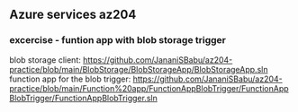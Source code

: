 ## Azure services az204

### excercise - funtion app with blob storage trigger
blob storage client: https://github.com/JananiSBabu/az204-practice/blob/main/BlobStorage/BlobStorageApp/BlobStorageApp.sln
function app for the blob trigger: https://github.com/JananiSBabu/az204-practice/blob/main/Function%20app/FunctionAppBlobTrigger/FunctionAppBlobTrigger/FunctionAppBlobTrigger.sln

